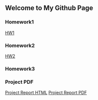 ## Welcome to My Github Page



### Homework1


[HW1](https://bu-ie-360.github.io/spring22-nusretkaanpolat/files/HW1-360-Nusret-Kaan-Polat.html)

### Homework2
[HW2](https://bu-ie-360.github.io/spring22-nusretkaanpolat/files/HW2-IE-360.html)

### Homework3

### Project PDF
[Project Report HTML](https://bu-ie-360.github.io/spring22-nusretkaanpolat/files/Project_Report.html)
[Project Report PDF](https://bu-ie-360.github.io/spring22-nusretkaanpolat/files/IE-360-Project-Report.pdf)



